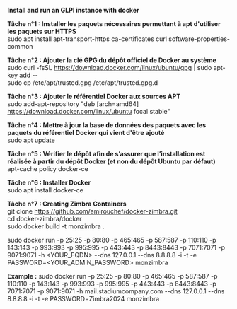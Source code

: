 **Install and run an GLPI instance with docker**  

**Tâche n°1 : Installer les paquets nécessaires permettant à apt d'utiliser les paquets sur HTTPS**  
sudo apt install  apt-transport-https  ca-certificates  curl  software-properties-common  

**Tâche n°2 : Ajouter la clé GPG du dépôt officiel de Docker au système**  
sudo curl -fsSL https://download.docker.com/linux/ubuntu/gpg | sudo apt-key add --  
sudo cp /etc/apt/trusted.gpg /etc/apt/trusted.gpg.d  

**Tâche n°3 : Ajouter le référentiel Docker aux sources APT**  
sudo  add-apt-repository  "deb [arch=amd64] https://download.docker.com/linux/ubuntu focal stable"  

**Tâche n°4 : Mettre à jour la base de données des paquets avec les paquets du référentiel Docker qui vient d'être ajouté**  
sudo apt update  

**Tâche n°5 : Vérifier le dépôt afin de s’assurer que l’installation est réalisée à partir du dépôt Docker (et non du dépôt Ubuntu par défaut)**  
apt-cache policy docker-ce  

**Tâche n°6 : Installer Docker**  
sudo apt install docker-ce  

**Tâche n°7 : Creating Zimbra Containers**  
git clone https://github.com/amirouchef/docker-zimbra.git  
cd docker-zimbra/docker  
sudo docker build -t monzimbra .  

sudo docker run -p 25:25 -p 80:80 -p 465:465 -p 587:587 -p 110:110 -p 143:143 -p 993:993 -p 995:995 -p 443:443 -p 8443:8443 -p 7071:7071 -p 9071:9071 -h <YOUR_FQDN> --dns 127.0.0.1 --dns 8.8.8.8 -i -t -e PASSWORD=<YOUR_ADMIN_PASSWORD> monzimbra  

**Example :** 
sudo docker run -p 25:25 -p 80:80 -p 465:465 -p 587:587 -p 110:110 -p 143:143 -p 993:993 -p 995:995 -p 443:443 -p 8443:8443 -p 7071:7071 -p 9071:9071 -h mail.stadiumcompany.com --dns 127.0.0.1 --dns 8.8.8.8 -i -t -e PASSWORD=Zimbra2024 monzimbra  
